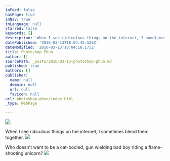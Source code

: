```yaml
---
inFeed: false
hasPage: true
inNav: true
inLanguage: null
starred: false
keywords: []
description: 'When I see ridiculous things on the internet, I sometimes blend them together. '
datePublished: '2016-03-13T18:04:45.526Z'
dateModified: '2016-03-13T18:04:18.173Z'
title: Photoshop Phun
author: []
sourcePath: _posts/2016-03-13-photoshop-phun.md
published: true
authors: []
publisher:
  name: null
  domain: null
  url: null
  favicon: null
url: photoshop-phun/index.html
_type: WebPage

---
```

![](https://the-grid-user-content.s3-us-west-2.amazonaws.com/51650d0f-389c-4de9-b0a6-d592a66734b4.jpg)

When I see ridiculous things on the internet, I sometimes blend them together. ![](https://the-grid-user-content.s3-us-west-2.amazonaws.com/23f7b72a-ee05-4042-bfe7-db6d3ef827a7.jpg)

Who doesn't want to be a cat-bodied, gun wielding bad boy riding a flame-shooting unicorn? ![](https://the-grid-user-content.s3-us-west-2.amazonaws.com/df17f4d4-539d-4b3a-8a9f-656ca7ee3f1f.jpg)